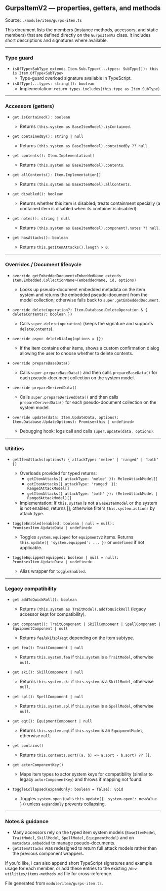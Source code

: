 ## GurpsItemV2 — properties, getters, and methods

Source: `./module/item/gurps-item.ts`

This document lists the members (instance methods, accessors, and static members) that are defined directly on the `GurpsItemV2` class. It includes short descriptions and signatures where available.

---

### Type guard

- `isOfType<SubType extends Item.Sub.Type>(...types: SubType[]): this is Item.OfType<SubType>`
  - Type-guard overload signature available in TypeScript.
- `isOfType(...types: string[]): boolean`
  - Implementation: `return types.includes(this.type as Item.SubType)`

---

### Accessors (getters)

- `get isContained(): boolean`

  - Returns `(this.system as BaseItemModel).isContained`.

- `get containedBy(): string | null`

  - Returns `(this.system as BaseItemModel).containedBy ?? null`.

- `get contents(): Item.Implementation[]`

  - Returns `(this.system as BaseItemModel).contents`.

- `get allContents(): Item.Implementation[]`

  - Returns `(this.system as BaseItemModel).allContents`.

- `get disabled(): boolean`

  - Returns whether this item is disabled; treats containment specially (a contained item is disabled when its container is disabled).

- `get notes(): string | null`

  - Returns `(this.system as BaseItemModel).component?.notes ?? null`.

- `get hasAttacks(): boolean`
  - Returns `this.getItemAttacks().length > 0`.

---

### Overrides / Document lifecycle

- `override getEmbeddedDocument<EmbeddedName extends Item.Embedded.CollectionName>(embeddedName, id, options)`

  - Looks up pseudo-document embedded metadata on the item system and returns the embedded pseudo-document from the model collection; otherwise falls back to `super.getEmbeddedDocument`.

- `override delete(operation?: Item.Database.DeleteOperation & { deleteContents?: boolean })`

  - Calls `super.delete(operation)` (keeps the signature and supports `deleteContents`).

- `override async deleteDialog(options = {})`

  - If the item contains other items, shows a custom confirmation dialog allowing the user to choose whether to delete contents.

- `override prepareBaseData()`

  - Calls `super.prepareBaseData()` and then calls `prepareBaseData()` for each pseudo-document collection on the system model.

- `override prepareDerivedData()`

  - Calls `super.prepareDerivedData()` and then calls `prepareDerivedData()` for each pseudo-document collection on the system model.

- `override update(data: Item.UpdateData, options?: Item.Database.UpdateOptions): Promise<this | undefined>`
  - Debugging hook: logs call and calls `super.update(data, options)`.

---

### Utilities

- `getItemAttacks(options?: { attackType: 'melee' | 'ranged' | 'both' })`

  - Overloads provided for typed returns:
    - `getItemAttacks({ attackType: 'melee' }): MeleeAttackModel[]`
    - `getItemAttacks({ attackType: 'ranged' }): RangedAttackModel[]`
    - `getItemAttacks({ attackType: 'both' }): (MeleeAttackModel | RangedAttackModel)[]`
  - Implementation: If `this.system` is not a `BaseItemModel` or the system is not enabled, returns []; otherwise filters `this.system.actions` by attack type.

- `toggleEnabled(enabled: boolean | null = null): Promise<Item.UpdateData | undefined>`

  - Toggles `system.equipped` for `equipmentV2` items. Returns `this.update({ 'system.equipped': ... })` or `undefined` if not applicable.

- `toggleEquipped(equipped: boolean | null = null): Promise<Item.UpdateData | undefined>`
  - Alias wrapper for `toggleEnabled`.

---

### Legacy compatibility

- `get addToQuickRoll(): boolean`

  - Returns `(this.system as TraitModel).addToQuickRoll` (legacy accessor kept for compatibility).

- `get component(): TraitComponent | SkillComponent | SpellComponent | EquipmentComponent | null`

  - Returns `fea`/`ski`/`spl`/`eqt` depending on the item subtype.

- `get fea(): TraitComponent | null`

  - Returns `this.system.fea` if `this.system` is a `TraitModel`, otherwise `null`.

- `get ski(): SkillComponent | null`

  - Returns `this.system.ski` if `this.system` is a `SkillModel`, otherwise `null`.

- `get spl(): SpellComponent | null`

  - Returns `this.system.spl` if `this.system` is a `SpellModel`, otherwise `null`.

- `get eqt(): EquipmentComponent | null`

  - Returns `this.system.eqt` if `this.system` is an `EquipmentModel`, otherwise `null`.

- `get contains()`

  - Returns `this.contents.sort((a, b) => a.sort - b.sort) ?? []`.

- `get actorComponentKey()`

  - Maps item types to actor system keys for compatibility (similar to legacy `actorComponentKey`) and throws if mapping not found.

- `toggleCollapsed(expandOnly: boolean = false): void`
  - Toggles `system.open` (calls `this.update({ 'system.open': newValue })`) unless `expandOnly` prevents collapsing.

---

### Notes & guidance

- Many accessors rely on the typed item system models (`BaseItemModel`, `TraitModel`, `SkillModel`, `SpellModel`, `EquipmentModel`) and on `metadata.embedded` to manage pseudo-documents.
- `getItemAttacks` was redesigned to return full attack models rather than the previous component wrappers.

If you'd like, I can also append short TypeScript signatures and example usage for each member, or add these entries to the existing `/dev-utilities/items-methods.md` file for cross-reference.

File generated from `module/item/gurps-item.ts`.
